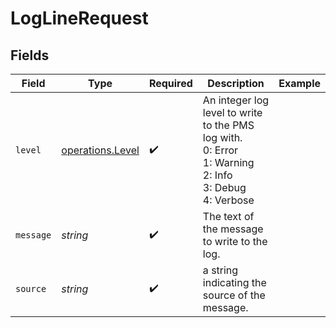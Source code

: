 # LogLineRequest


## Fields

| Field                                                                                                        | Type                                                                                                         | Required                                                                                                     | Description                                                                                                  | Example                                                                                                      |
| ------------------------------------------------------------------------------------------------------------ | ------------------------------------------------------------------------------------------------------------ | ------------------------------------------------------------------------------------------------------------ | ------------------------------------------------------------------------------------------------------------ | ------------------------------------------------------------------------------------------------------------ |
| `level`                                                                                                      | [operations.Level](../../models/operations/level.md)                                                         | :heavy_check_mark:                                                                                           | An integer log level to write to the PMS log with.  <br/>0: Error  <br/>1: Warning  <br/>2: Info <br/>3: Debug  <br/>4: Verbose<br/> |                                                                                                              |
| `message`                                                                                                    | *string*                                                                                                     | :heavy_check_mark:                                                                                           | The text of the message to write to the log.                                                                 |                                                                                                              |
| `source`                                                                                                     | *string*                                                                                                     | :heavy_check_mark:                                                                                           | a string indicating the source of the message.                                                               |                                                                                                              |